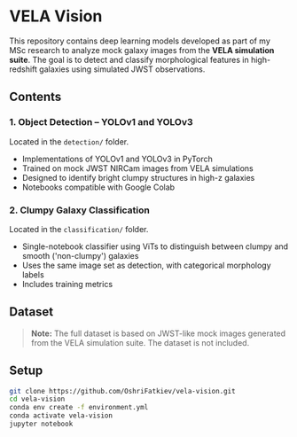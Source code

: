 # VELA Vision

This repository contains deep learning models developed as part of my MSc research to analyze mock galaxy images from the **VELA simulation suite**. The goal is to detect and classify morphological features in high-redshift galaxies using simulated JWST observations.

## Contents

### 1. Object Detection – YOLOv1 and YOLOv3
Located in the `detection/` folder.

- Implementations of YOLOv1 and YOLOv3 in PyTorch
- Trained on mock JWST NIRCam images from VELA simulations
- Designed to identify bright clumpy structures in high-z galaxies
- Notebooks compatible with Google Colab

### 2. Clumpy Galaxy Classification
Located in the `classification/` folder.

- Single-notebook classifier using ViTs to distinguish between clumpy and smooth ('non-clumpy') galaxies
- Uses the same image set as detection, with categorical morphology labels
- Includes training metrics

## Dataset

> **Note:** The full dataset is based on JWST-like mock images generated from the VELA simulation suite. The dataset is not included.

## Setup

```bash
git clone https://github.com/OshriFatkiev/vela-vision.git
cd vela-vision
conda env create -f environment.yml
conda activate vela-vision
jupyter notebook
